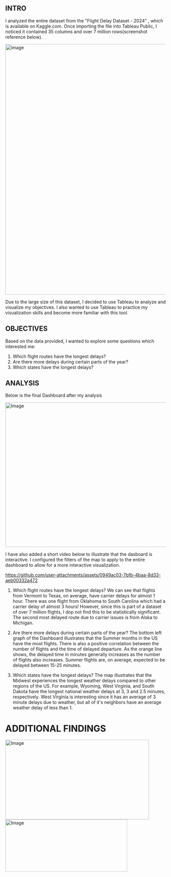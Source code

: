 ## INTRO

I analyzed the entire dataset from the "Flight Delay Dataset - 2024" , which is available on Kaggle.com.
Once importing the file into Tableau Public, I noticed it contained 35 columns and over 7 million rows(screenshot reference below).

<img width="3060" height="785" alt="image" src="https://github.com/user-attachments/assets/7c350ffa-4267-476c-8859-5bd4366f074e" />


Due to the large size of this dataset, I decided to use Tableau to analyze and visualize my objectives.
I also wanted to use Tableau to practice my visualization skills and become more familiar with this tool.

## OBJECTIVES

Based on the data provided, I wanted to explore some questions which interested me:
1. Which flight routes have the longest delays?
2. Are there more delays during certain parts of the year?
3. Which states have the longest delays?

## ANALYSIS

Below is the final Dashboard after my analysis

<img width="803" height="453" alt="Image" src="https://github.com/user-attachments/assets/90a6170c-53c4-4b73-94fe-9dae7a599a76" />



I have also added a short video below to illustrate that the dasboard is interactive. I configured the filters of the map to apply to the entire dashboard to allow for a more interactive visualization.

https://github.com/user-attachments/assets/0949ac03-7bfb-4baa-8d33-aeb00332a472



1. Which flight routes have the longest delays?
We can see that flights from Vermont to Texas, on average, have carrier delays for almost 1 hour.
There was one flight from Oklahoma to South Carolina which had a carrier delay of almost 3 hours! However, since this is part of a dataset of over 7 million flights, I dop not find this to be statistically significant.
The second most delayed route due to carrier issues is from Alska to Michigan.

2. Are there more delays during certain parts of the year?
The bottom left graph of the Dashboard illustrates that the Summer months in the US have the most flights. There is also a positive correlation between the number of flights and the time of delayed departure. As the orange line shows, the delayed time in minutes generally increases as the number of flights also increases. Summer flights are, on average, expected to be delayed between 15-25 minutes.

3. Which states have the longest delays?
The map illustrates that the Midwest experiences the longest weather delays compared to other regions of the US. For example, Wyoming, West Virginia, and South Dakota have the longest national weather delays at 3, 3 and 2.5 minutes, respectively.
West Virginia is interesting since it has an average of 3 minute delays due to weather, but all of it's neighbors have an average weather delay of less than 1. 


# ADDITIONAL FINDINGS

<img width="451" height="250" alt="Image" src="https://github.com/user-attachments/assets/e05882bf-e216-43a8-8843-00424434f4d2" />


<img width="383" height="164" alt="Image" src="https://github.com/user-attachments/assets/5291df76-3aef-4a97-897a-a9cc7b419299" />



